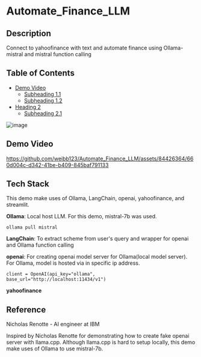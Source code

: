 # Automate_Finance_LLM

## Description
Connect to yahoofinance with text and automate finance using Ollama-mistral and mistral function calling

## Table of Contents
- [Demo Video](#Demo-Video)
  - [Subheading 1.1](#subheading-11)
  - [Subheading 1.2](#subheading-12)
- [Heading 2](#heading-2)
  - [Subheading 2.1](#subheading-21)

![image](https://github.com/weibb123/Automate_Finance_LLM/assets/84426364/8100d88b-7ace-4328-9ae4-f1739b02da65)

## Demo Video
https://github.com/weibb123/Automate_Finance_LLM/assets/84426364/660d004c-d342-41be-b409-845baf791133

## Tech Stack
This demo make uses of Ollama, LangChain, openai, yahoofinance, and streamlit.

**Ollama**: Local host LLM. For this demo, mistral-7b was used.
```
ollama pull mistral
```

**LangChain**: To extract scheme from user's query and wrapper for openai and Ollama function calling

**openai**: For creating openai model server for Ollama(local model server). For Ollama, model is hosted via in specific ip address.

```
client = OpenAI(api_key="ollama", base_url="http://localhost:11434/v1")
```

**yahoofinance**



## Reference 
Nicholas Renotte - AI engineer at IBM

Inspired by Nicholas Renotte for demonstrating how to create fake openai server with llama.cpp. Although llama.cpp is hard to setup locally, this demo make uses of Ollama to use mistral-7b.


